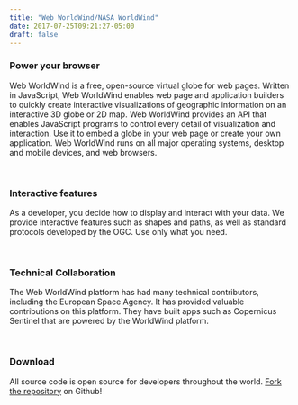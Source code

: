 ```yaml
---
title: "Web WorldWind/NASA WorldWind"
date: 2017-07-25T09:21:27-05:00
draft: false
---
```


### Power your browser

Web WorldWind is a free, open-source virtual globe for web pages. Written in JavaScript, Web WorldWind enables web page
and application builders to quickly create interactive visualizations of geographic information on an interactive 3D
globe or 2D map. Web WorldWind provides an API that enables JavaScript programs to control every detail of visualization
and interaction. Use it to embed a globe in your web page or create your own application. Web WorldWind runs on all
major operating systems, desktop and mobile devices, and web browsers.

<br>

### Interactive features

As a developer, you decide how to display and interact with your data. We provide interactive features such as shapes
and paths, as well as standard protocols developed by the OGC. Use only what you need.

<br>

### Technical Collaboration

The Web WorldWind platform has had many technical contributors, including the European Space Agency. It has provided
valuable contributions on this platform. They have built apps such as Copernicus Sentinel that are powered by the
WorldWind platform.

<br>

### Download

All source code is open source for developers throughout the world. [Fork the repository](https://github.com/NASAWorldWind/WebWorldWind)
on Github!

<br>
</br>




